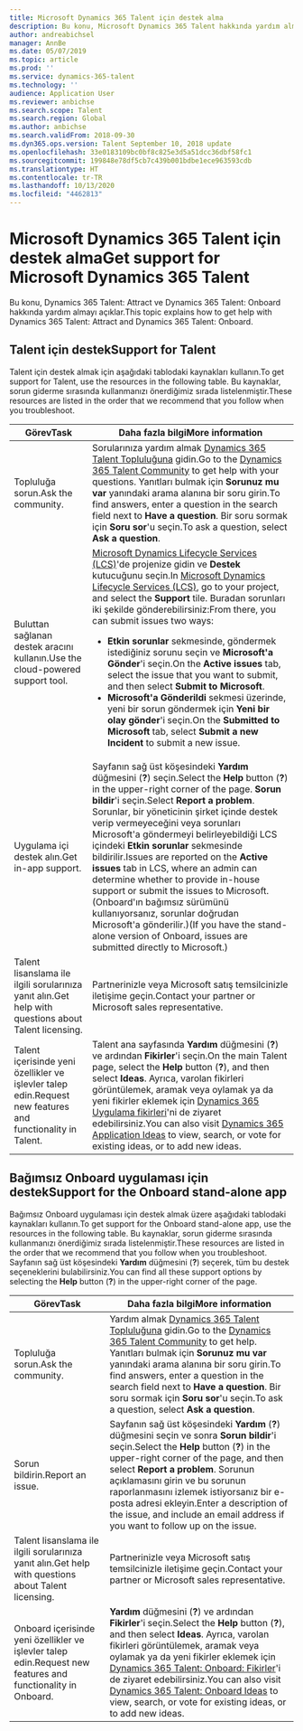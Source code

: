 ```yaml
---
title: Microsoft Dynamics 365 Talent için destek alma
description: Bu konu, Microsoft Dynamics 365 Talent hakkında yardım almayı açıklar.
author: andreabichsel
manager: AnnBe
ms.date: 05/07/2019
ms.topic: article
ms.prod: ''
ms.service: dynamics-365-talent
ms.technology: ''
audience: Application User
ms.reviewer: anbichse
ms.search.scope: Talent
ms.search.region: Global
ms.author: anbichse
ms.search.validFrom: 2018-09-30
ms.dyn365.ops.version: Talent September 10, 2018 update
ms.openlocfilehash: 33e0183109bc0bf8c825e3d5a51dcc36dbf58fc1
ms.sourcegitcommit: 199848e78df5cb7c439b001bdbe1ece963593cdb
ms.translationtype: HT
ms.contentlocale: tr-TR
ms.lasthandoff: 10/13/2020
ms.locfileid: "4462813"
---
```

# <a name="get-support-for-microsoft-dynamics-365-talent"></a><span data-ttu-id="3830b-103">Microsoft Dynamics 365 Talent için destek alma</span><span class="sxs-lookup"><span data-stu-id="3830b-103">Get support for Microsoft Dynamics 365 Talent</span></span>

<span data-ttu-id="3830b-104">Bu konu, Dynamics 365 Talent: Attract ve Dynamics 365 Talent: Onboard hakkında yardım almayı açıklar.</span><span class="sxs-lookup"><span data-stu-id="3830b-104">This topic explains how to get help with Dynamics 365 Talent: Attract and Dynamics 365 Talent: Onboard.</span></span>

## <a name="support-for-talent"></a><span data-ttu-id="3830b-105">Talent için destek</span><span class="sxs-lookup"><span data-stu-id="3830b-105">Support for Talent</span></span>

<span data-ttu-id="3830b-106">Talent için destek almak için aşağıdaki tablodaki kaynakları kullanın.</span><span class="sxs-lookup"><span data-stu-id="3830b-106">To get support for Talent, use the resources in the following table.</span></span> <span data-ttu-id="3830b-107">Bu kaynaklar, sorun giderme sırasında kullanmanızı önerdiğimiz sırada listelenmiştir.</span><span class="sxs-lookup"><span data-stu-id="3830b-107">These resources are listed in the order that we recommend that you follow when you troubleshoot.</span></span>

| <span data-ttu-id="3830b-108">Görev</span><span class="sxs-lookup"><span data-stu-id="3830b-108">Task</span></span> | <span data-ttu-id="3830b-109">Daha fazla bilgi</span><span class="sxs-lookup"><span data-stu-id="3830b-109">More information</span></span> |
|------|------------------|
| <span data-ttu-id="3830b-110">Topluluğa sorun.</span><span class="sxs-lookup"><span data-stu-id="3830b-110">Ask the community.</span></span> | <span data-ttu-id="3830b-111">Sorularınıza yardım almak [Dynamics 365 Talent Topluluğuna](https://community.dynamics.com/365/talent) gidin.</span><span class="sxs-lookup"><span data-stu-id="3830b-111">Go to the [Dynamics 365 Talent Community](https://community.dynamics.com/365/talent) to get help with your questions.</span></span> <span data-ttu-id="3830b-112">Yanıtları bulmak için **Sorunuz mu var** yanındaki arama alanına bir soru girin.</span><span class="sxs-lookup"><span data-stu-id="3830b-112">To find answers, enter a question in the search field next to **Have a question**.</span></span> <span data-ttu-id="3830b-113">Bir soru sormak için **Soru sor**'u seçin.</span><span class="sxs-lookup"><span data-stu-id="3830b-113">To ask a question, select **Ask a question**.</span></span> |
| <span data-ttu-id="3830b-114">Buluttan sağlanan destek aracını kullanın.</span><span class="sxs-lookup"><span data-stu-id="3830b-114">Use the cloud-powered support tool.</span></span> | <span data-ttu-id="3830b-115">[Microsoft Dynamics Lifecycle Services (LCS)](https://lcs.dynamics.com/)'de projenize gidin ve **Destek** kutucuğunu seçin.</span><span class="sxs-lookup"><span data-stu-id="3830b-115">In [Microsoft Dynamics Lifecycle Services (LCS)](https://lcs.dynamics.com/), go to your project, and select the **Support** tile.</span></span> <span data-ttu-id="3830b-116">Buradan sorunları iki şekilde gönderebilirsiniz:</span><span class="sxs-lookup"><span data-stu-id="3830b-116">From there, you can submit issues two ways:</span></span><ul><li><span data-ttu-id="3830b-117">**Etkin sorunlar** sekmesinde, göndermek istediğiniz sorunu seçin ve **Microsoft'a Gönder**'i seçin.</span><span class="sxs-lookup"><span data-stu-id="3830b-117">On the **Active issues** tab, select the issue that you want to submit, and then select **Submit to Microsoft**.</span></span></li><li><span data-ttu-id="3830b-118">**Microsoft'a Gönderildi** sekmesi üzerinde, yeni bir sorun göndermek için **Yeni bir olay gönder**'i seçin.</span><span class="sxs-lookup"><span data-stu-id="3830b-118">On the **Submitted to Microsoft** tab, select **Submit a new Incident** to submit a new issue.</span></span></li></ul> |
| <span data-ttu-id="3830b-119">Uygulama içi destek alın.</span><span class="sxs-lookup"><span data-stu-id="3830b-119">Get in-app support.</span></span> | <span data-ttu-id="3830b-120">Sayfanın sağ üst köşesindeki **Yardım** düğmesini (**?**) seçin.</span><span class="sxs-lookup"><span data-stu-id="3830b-120">Select the **Help** button (**?**) in the upper-right corner of the page.</span></span> <span data-ttu-id="3830b-121">**Sorun bildir**'i seçin.</span><span class="sxs-lookup"><span data-stu-id="3830b-121">Select **Report a problem**.</span></span> <span data-ttu-id="3830b-122">Sorunlar, bir yöneticinin şirket içinde destek verip vermeyeceğini veya sorunları Microsoft'a göndermeyi belirleyebildiği LCS içindeki **Etkin sorunlar** sekmesinde bildirilir.</span><span class="sxs-lookup"><span data-stu-id="3830b-122">Issues are reported on the **Active issues** tab in LCS, where an admin can determine whether to provide in-house support or submit the issues to Microsoft.</span></span> <span data-ttu-id="3830b-123">(Onboard'ın bağımsız sürümünü kullanıyorsanız, sorunlar doğrudan Microsoft'a gönderilir.)</span><span class="sxs-lookup"><span data-stu-id="3830b-123">(If you have the stand-alone version of Onboard, issues are submitted directly to Microsoft.)</span></span> |
| <span data-ttu-id="3830b-124">Talent lisanslama ile ilgili sorularınıza yanıt alın.</span><span class="sxs-lookup"><span data-stu-id="3830b-124">Get help with questions about Talent licensing.</span></span> | <span data-ttu-id="3830b-125">Partnerinizle veya Microsoft satış temsilcinizle iletişime geçin.</span><span class="sxs-lookup"><span data-stu-id="3830b-125">Contact your partner or Microsoft sales representative.</span></span> |
| <span data-ttu-id="3830b-126">Talent içerisinde yeni özellikler ve işlevler talep edin.</span><span class="sxs-lookup"><span data-stu-id="3830b-126">Request new features and functionality in Talent.</span></span> | <span data-ttu-id="3830b-127">Talent ana sayfasında **Yardım** düğmesini (**?**) ve ardından **Fikirler**'i seçin.</span><span class="sxs-lookup"><span data-stu-id="3830b-127">On the main Talent page, select the **Help** button (**?**), and then select **Ideas**.</span></span> <span data-ttu-id="3830b-128">Ayrıca, varolan fikirleri görüntülemek, aramak veya oylamak ya da yeni fikirler eklemek için [Dynamics 365 Uygulama fikirleri](https://experience.dynamics.com/ideas/)'ni de ziyaret edebilirsiniz.</span><span class="sxs-lookup"><span data-stu-id="3830b-128">You can also visit [Dynamics 365 Application Ideas](https://experience.dynamics.com/ideas/) to view, search, or vote for existing ideas, or to add new ideas.</span></span> |

## <a name="support-for-the-onboard-stand-alone-app"></a><span data-ttu-id="3830b-129">Bağımsız Onboard uygulaması için destek</span><span class="sxs-lookup"><span data-stu-id="3830b-129">Support for the Onboard stand-alone app</span></span>

<span data-ttu-id="3830b-130">Bağımsız Onboard uygulaması için destek almak üzere aşağıdaki tablodaki kaynakları kullanın.</span><span class="sxs-lookup"><span data-stu-id="3830b-130">To get support for the Onboard stand-alone app, use the resources in the following table.</span></span> <span data-ttu-id="3830b-131">Bu kaynaklar, sorun giderme sırasında kullanmanızı önerdiğimiz sırada listelenmiştir.</span><span class="sxs-lookup"><span data-stu-id="3830b-131">These resources are listed in the order that we recommend that you follow when you troubleshoot.</span></span> <span data-ttu-id="3830b-132">Sayfanın sağ üst köşesindeki **Yardım** düğmesini (**?**) seçerek, tüm bu destek seçeneklerini bulabilirsiniz.</span><span class="sxs-lookup"><span data-stu-id="3830b-132">You can find all these support options by selecting the **Help** button (**?**) in the upper-right corner of the page.</span></span>

| <span data-ttu-id="3830b-133">Görev</span><span class="sxs-lookup"><span data-stu-id="3830b-133">Task</span></span> | <span data-ttu-id="3830b-134">Daha fazla bilgi</span><span class="sxs-lookup"><span data-stu-id="3830b-134">More information</span></span> |
|------|------------------|
| <span data-ttu-id="3830b-135">Topluluğa sorun.</span><span class="sxs-lookup"><span data-stu-id="3830b-135">Ask the community.</span></span> | <span data-ttu-id="3830b-136">Yardım almak [Dynamics 365 Talent Topluluğuna](https://community.dynamics.com/365/talent) gidin.</span><span class="sxs-lookup"><span data-stu-id="3830b-136">Go to the [Dynamics 365 Talent Community](https://community.dynamics.com/365/talent) to get help.</span></span> <span data-ttu-id="3830b-137">Yanıtları bulmak için **Sorunuz mu var** yanındaki arama alanına bir soru girin.</span><span class="sxs-lookup"><span data-stu-id="3830b-137">To find answers, enter a question in the search field next to **Have a question**.</span></span> <span data-ttu-id="3830b-138">Bir soru sormak için **Soru sor**'u seçin.</span><span class="sxs-lookup"><span data-stu-id="3830b-138">To ask a question, select **Ask a question**.</span></span> |
| <span data-ttu-id="3830b-139">Sorun bildirin.</span><span class="sxs-lookup"><span data-stu-id="3830b-139">Report an issue.</span></span> | <span data-ttu-id="3830b-140">Sayfanın sağ üst köşesindeki **Yardım** (**?**) düğmesini seçin ve sonra **Sorun bildir**'i seçin.</span><span class="sxs-lookup"><span data-stu-id="3830b-140">Select the **Help** button (**?**) in the upper-right corner of the page, and then select **Report a problem**.</span></span> <span data-ttu-id="3830b-141">Sorunun açıklamasını girin ve bu sorunun raporlanmasını izlemek istiyorsanız bir e-posta adresi ekleyin.</span><span class="sxs-lookup"><span data-stu-id="3830b-141">Enter a description of the issue, and include an email address if you want to follow up on the issue.</span></span> |
| <span data-ttu-id="3830b-142">Talent lisanslama ile ilgili sorularınıza yanıt alın.</span><span class="sxs-lookup"><span data-stu-id="3830b-142">Get help with questions about Talent licensing.</span></span> | <span data-ttu-id="3830b-143">Partnerinizle veya Microsoft satış temsilcinizle iletişime geçin.</span><span class="sxs-lookup"><span data-stu-id="3830b-143">Contact your partner or Microsoft sales representative.</span></span> |
| <span data-ttu-id="3830b-144">Onboard içerisinde yeni özellikler ve işlevler talep edin.</span><span class="sxs-lookup"><span data-stu-id="3830b-144">Request new features and functionality in Onboard.</span></span> | <span data-ttu-id="3830b-145">**Yardım** düğmesini (**?**) ve ardından **Fikirler**'i seçin.</span><span class="sxs-lookup"><span data-stu-id="3830b-145">Select the **Help** button (**?**), and then select **Ideas**.</span></span> <span data-ttu-id="3830b-146">Ayrıca, varolan fikirleri görüntülemek, aramak veya oylamak ya da yeni fikirler eklemek için [Dynamics 365 Talent: Onboard: Fikirler](https://experience.dynamics.com/ideas/categories/?forum=569a7fb2-8327-e911-a95a-000d3a4f3883&forumName=Dynamics%20365%20for%20Talent%3A%20Onboard)'i de ziyaret edebilirsiniz.</span><span class="sxs-lookup"><span data-stu-id="3830b-146">You can also visit [Dynamics 365 Talent: Onboard Ideas](https://experience.dynamics.com/ideas/categories/?forum=569a7fb2-8327-e911-a95a-000d3a4f3883&forumName=Dynamics%20365%20for%20Talent%3A%20Onboard) to view, search, or vote for existing ideas, or to add new ideas.</span></span> |
